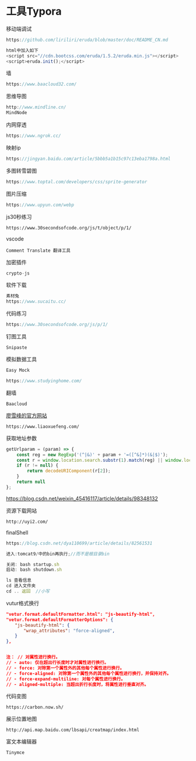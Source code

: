# 工具Typora

移动端调试

```js
https://github.com/liriliri/eruda/blob/master/doc/README_CN.md

html中加入如下
<script src="//cdn.bootcss.com/eruda/1.5.2/eruda.min.js"></script>
<script>eruda.init();</script>
```

墙

```js
https://www.baacloud32.com/
```

思维导图

```js
http://www.mindline.cn/
MindNode
```

内网穿透

```js
https://www.ngrok.cc/
```

映射ip

```js
https://jingyan.baidu.com/article/5bbb5a1b15c97c13eba1798a.html
```

多图转雪碧图

```js
https://www.toptal.com/developers/css/sprite-generator
```

图片压缩

```js
https://www.upyun.com/webp
```

js30秒练习

```
https://www.30secondsofcode.org/js/t/object/p/1/
```

vscode

```
Comment Translate 翻译工具
```

加密插件

```js
crypto-js
```

软件下载

```js
素材兔
https://www.sucaitu.cc/
```

代码练习

```js
https://www.30secondsofcode.org/js/p/1/
```

钉图工具

```
Snipaste
```

模拟数据工具

```js
Easy Mock

https://www.studyinghome.com/
```

翻墙

```
Baacloud
```

[廖雪峰的官方网站](https://www.liaoxuefeng.com/)

```
https://www.liaoxuefeng.com/
```

获取地址参数

```js
getUrlparam = (param) => {
    const reg = new RegExp('(^|&)' + param + '=([^&]*)(&|$)');
    const r = window.location.search.substr(1).match(reg) || window.location.hash.substring((window.location.hash.search(/\?/)) + 1).match(reg);
    if (r != null) {
        return decodeURIComponent(r[2]);
    }
    return null
};
```
https://blog.csdn.net/weixin_45416117/article/details/98348132

资源下载网站

```
http://uyi2.com/
```

finalShell

```js
https://blog.csdn.net/dya110699/article/details/82561531

进入:tomcat9/中的bin再执行;//而不是根目录bin

关闭: bash startup.sh
启动: bash shutdown.sh 

ls 查看信息
cd 进入文件夹
cd .. 返回  //小写
```

vutur格式换行

```json
"vetur.format.defaultFormatter.html": "js-beautify-html",
"vetur.format.defaultFormatterOptions": {
　　"js-beautify-html": {
　　　　"wrap_attributes": "force-aligned",
　　}
},


注： // 对属性进行换行。
// - auto: 仅在超出行长度时才对属性进行换行。
// - force: 对除第一个属性外的其他每个属性进行换行。
// - force-aligned: 对除第一个属性外的其他每个属性进行换行，并保持对齐。
// - force-expand-multiline: 对每个属性进行换行。
// - aligned-multiple: 当超出折行长度时，将属性进行垂直对齐。
```

代码变图

```
https://carbon.now.sh/
```

展示位置地图

```
http://api.map.baidu.com/lbsapi/creatmap/index.html
```

富文本编辑器

```
Tinymce
```

